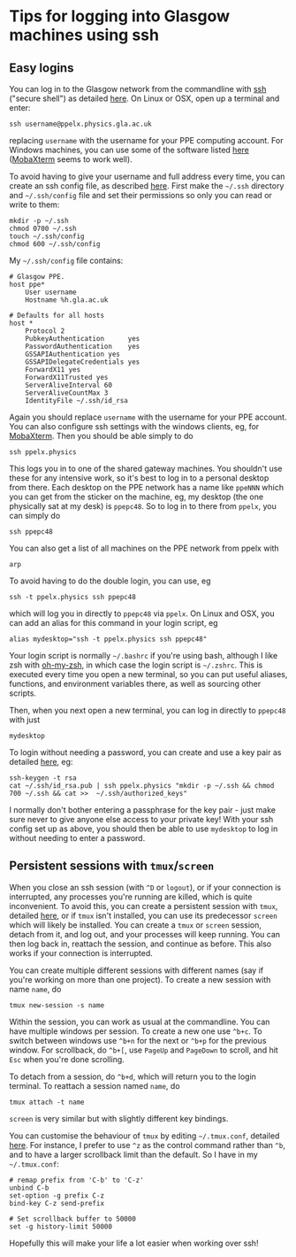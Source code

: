 # Tips for logging into Glasgow machines using ssh

## Easy logins

You can log in to the Glasgow network from the commandline with [ssh](https://www.ssh.com/ssh/) ("secure shell") as detailed [here](https://twiki.ppe.gla.ac.uk/bin/view/IT/RemoteAccess#SSH). On Linux or OSX, open up a terminal and enter:

```
ssh username@ppelx.physics.gla.ac.uk
```

replacing `username` with the username for your PPE computing account. For Windows machines, you can use some of the software listed [here](https://twiki.ppe.gla.ac.uk/bin/view/IT/WindowsSSH) ([MobaXterm](http://mobaxterm.mobatek.net/) seems to work well).

To avoid having to give your username and full address every time, you can create an ssh config file, as described [here](https://linuxize.com/post/using-the-ssh-config-file/). First make the `~/.ssh` directory and `~/.ssh/config` file and set their permissions so only you can read or write to them:

```
mkdir -p ~/.ssh
chmod 0700 ~/.ssh
touch ~/.ssh/config
chmod 600 ~/.ssh/config
```

My `~/.ssh/config` file contains:

```
# Glasgow PPE.
host ppe*
    User username
    Hostname %h.gla.ac.uk

# Defaults for all hosts
host *
    Protocol 2
    PubkeyAuthentication      yes
    PasswordAuthentication    yes
    GSSAPIAuthentication yes
    GSSAPIDelegateCredentials yes
    ForwardX11 yes
    ForwardX11Trusted yes
    ServerAliveInterval 60
    ServerAliveCountMax 3
    IdentityFile ~/.ssh/id_rsa
```

Again you should replace `username` with the username for your PPE account. You can also configure ssh settings with the windows clients, eg, for [MobaXterm](https://mobaxterm.mobatek.net/documentation.html#4_1). Then you should be able simply to do

```
ssh ppelx.physics
```

This logs you in to one of the shared gateway machines. You shouldn't use these for any intensive work, so it's best to log in to a personal desktop from there. Each desktop on the PPE network has a name like `ppeNNN` which you can get from the sticker on the machine, eg, my desktop (the one physically sat at my desk) is `ppepc48`. So to log in to there from `ppelx`, you can simply do

```
ssh ppepc48
```

You can also get a list of all machines on the PPE network from ppelx with

```
arp
```

To avoid having to do the double login, you can use, eg

```
ssh -t ppelx.physics ssh ppepc48
```

which will log you in directly to `ppepc48` via `ppelx`. On Linux and OSX, you can add an alias for this command in your login script, eg

```
alias mydesktop="ssh -t ppelx.physics ssh ppepc48"
```

Your login script is normally `~/.bashrc` if you're using bash, although I like zsh with [oh-my-zsh](https://github.com/ohmyzsh/ohmyzsh), in which case the login script is `~/.zshrc`. This is executed every time you open a new terminal, so you can put useful aliases, functions, and environment variables there, as well as sourcing other scripts.

Then, when you next open a new terminal, you can log in directly to `ppepc48` with just

```
mydesktop
```

To login without needing a password, you can create and use a key pair as detailed [here](https://www.digitalocean.com/community/tutorials/how-to-set-up-ssh-keys--2), eg:

```
ssh-keygen -t rsa
cat ~/.ssh/id_rsa.pub | ssh ppelx.physics "mkdir -p ~/.ssh && chmod 700 ~/.ssh && cat >>  ~/.ssh/authorized_keys"
```

I normally don't bother entering a passphrase for the key pair - just make sure never to give anyone else access to your private key! With your ssh config set up as above, you should then be able to use `mydesktop` to log in without needing to enter a password.

## Persistent sessions with `tmux`/`screen`

When you close an ssh session (with `^D` or `logout`), or if your connection is interrupted, any processes you're running are killed, which is quite inconvenient. To avoid this, you can create a persistent session with `tmux`, detailed [here](https://linuxize.com/post/getting-started-with-tmux/), or if `tmux` isn't installed, you can use its predecessor `screen` which will likely be installed. You can create a `tmux` or `screen` session, detach from it, and log out, and your processes will keep running. You can then log back in, reattach the session, and continue as before. This also works if your connection is interrupted.

You can create multiple different sessions with different names (say if you're working on more than one project). To create a new session with name `name`, do
```
tmux new-session -s name
```

Within the session, you can work as usual at the commandline. You can have multiple windows per session. To create a new one use `^b+c`. To switch between windows use `^b+n` for the next or `^b+p` for the previous window. For scrollback, do `^b+[`, use `PageUp` and `PageDown` to scroll, and hit `Esc` when you're done scrolling.

To detach from a session, do `^b+d`, which will return you to the login terminal. To reattach a session named `name`, do

```
tmux attach -t name
```

`screen` is very similar but with slightly different key bindings.

You can customise the behaviour of `tmux` by editing `~/.tmux.conf`, detailed [here](https://www.hamvocke.com/blog/a-guide-to-customizing-your-tmux-conf/). For instance, I prefer to use `^z` as the control command rather than `^b`, and to have a larger scrollback limit than the default. So I have in my `~/.tmux.conf`:

```
# remap prefix from 'C-b' to 'C-z'
unbind C-b
set-option -g prefix C-z
bind-key C-z send-prefix

# Set scrollback buffer to 50000
set -g history-limit 50000
```

Hopefully this will make your life a lot easier when working over ssh!
